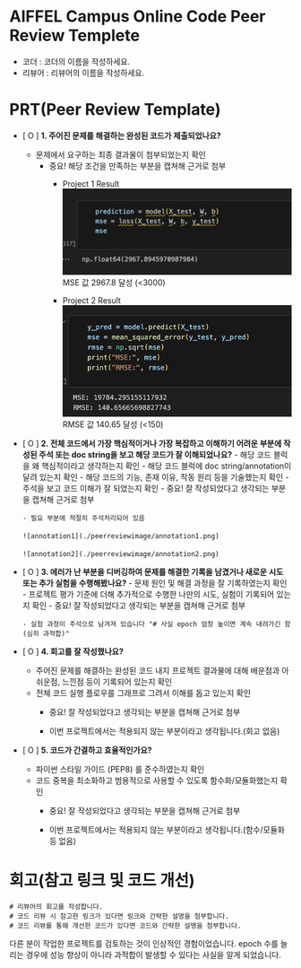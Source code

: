 # AIFFEL Campus Online Code Peer Review Templete

- 코더 : 코더의 이름을 작성하세요.
- 리뷰어 : 리뷰어의 이름을 작성하세요.

# PRT(Peer Review Template)

- [ O ] **1. 주어진 문제를 해결하는 완성된 코드가 제출되었나요?**
  - 문제에서 요구하는 최종 결과물이 첨부되었는지 확인
    - 중요! 해당 조건을 만족하는 부분을 캡쳐해 근거로 첨부
      - Project 1 Result
        ![Project 1 MSE값](./peerreviewimage/project1_mse.png)
        MSE 값 2967.8 달성 (<3000)

      - Project 2 Result
        ![Project 2 RMSE값](./peerreviewimage/project2_rmse.png)
        RMSE 값 140.65 달성 (<150)

- [ O ] **2. 전체 코드에서 가장 핵심적이거나 가장 복잡하고 이해하기 어려운 부분에 작성된
      주석 또는 doc string을 보고 해당 코드가 잘 이해되었나요?** - 해당 코드 블럭을 왜 핵심적이라고 생각하는지 확인 - 해당 코드 블럭에 doc string/annotation이 달려 있는지 확인 - 해당 코드의 기능, 존재 이유, 작동 원리 등을 기술했는지 확인 - 주석을 보고 코드 이해가 잘 되었는지 확인 - 중요! 잘 작성되었다고 생각되는 부분을 캡쳐해 근거로 첨부

      - 필요 부분에 적절히 주석처리되어 있음 

      ![annotation1](./peerreviewimage/annotation1.png)

      ![annotation2](./peerreviewimage/annotation2.png)



- [ O ] **3. 에러가 난 부분을 디버깅하여 문제를 해결한 기록을 남겼거나
      새로운 시도 또는 추가 실험을 수행해봤나요?** - 문제 원인 및 해결 과정을 잘 기록하였는지 확인 - 프로젝트 평가 기준에 더해 추가적으로 수행한 나만의 시도,
      실험이 기록되어 있는지 확인 - 중요! 잘 작성되었다고 생각되는 부분을 캡쳐해 근거로 첨부

      - 실험 과정이 주석으로 남겨져 있습니다 "# 사실 epoch 엄청 높이면 계속 내려가긴 함 (심히 과적합)" 

- [ O ] **4. 회고를 잘 작성했나요?**
  - 주어진 문제를 해결하는 완성된 코드 내지 프로젝트 결과물에 대해
    배운점과 아쉬운점, 느낀점 등이 기록되어 있는지 확인
  - 전체 코드 실행 플로우를 그래프로 그려서 이해를 돕고 있는지 확인
    - 중요! 잘 작성되었다고 생각되는 부분을 캡쳐해 근거로 첨부

    - 이번 프로젝트에서는 적용되지 않는 부분이라고 생각됩니다.(회고 없음)

- [ O ] **5. 코드가 간결하고 효율적인가요?**
  - 파이썬 스타일 가이드 (PEP8) 를 준수하였는지 확인
  - 코드 중복을 최소화하고 범용적으로 사용할 수 있도록 함수화/모듈화했는지 확인
    - 중요! 잘 작성되었다고 생각되는 부분을 캡쳐해 근거로 첨부

    - 이번 프로젝트에서는 적용되지 않는 부분이라고 생각됩니다.(함수/모듈화 등 없음)

# 회고(참고 링크 및 코드 개선)

```
# 리뷰어의 회고를 작성합니다.
# 코드 리뷰 시 참고한 링크가 있다면 링크와 간략한 설명을 첨부합니다.
# 코드 리뷰를 통해 개선한 코드가 있다면 코드와 간략한 설명을 첨부합니다.
```
다른 분이 작업한 프로젝트를 검토하는 것이 인상적인 경험이었습니다.
epoch 수를 늘리는 경우에 성능 향상이 아니라 과적합이 발생할 수 있다는 사실을 알게 되었습니다. 
